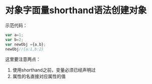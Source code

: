 # 对象字面量shorthand语法创建对象

示范代码：

```js
var a=1;
var b=2;
var newObj ={a,b};
newObj//{a:1,b:2}
```

这里要注意两点：

1. 使用shorthand之前，变量必须已经声明过
2. 属性的名直接对应属性的值



